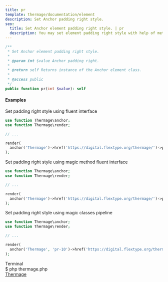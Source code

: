 ```yaml
---
title: pr
template: thermage/documentation/element
description: Set Anchor padding right style.
seo:
  title: Set Anchor element padding right style. | pr
  description: You may set element padding right style with help of method pr
---
```


```php
/**
 * Set Anchor element padding right style.
 *
 * @param int $value Anchor padding right.
 *
 * @return self Returns instance of the Anchor element class.
 *
 * @access public
 */
public function pr(int $value): self
```

#### Examples

Set padding right style using fluent interface
```php
use function Thermage\anchor;
use function Thermage\render;

// ...

render( 
  anchor('Thermage')->href('https://digital.flextype.org/thermage/')->pr(10)
);
```

Set padding right style using magic method fluent interface
```php
use function Thermage\anchor;
use function Thermage\render;

// ...

render(
  anchor('Thermage')->href('https://digital.flextype.org/thermage/')->pr10()
);
```

Set padding right style using magic classes pipeline
```php
use function Thermage\anchor;
use function Thermage\render;

// ...

render(
  anchor('Thermage', 'pr-10')->href('https://digital.flextype.org/thermage/')
);
```

<div class="terminal">
  <div class="terminal-header">Terminal</div>
  <div class="terminal-body">
    <div class="terminal-command">$ php thermage.php</div>
    <div class="el-a"><a href="https://digital.flextype.org/thermage/">Thermage</a></div>
  </div>
</div>